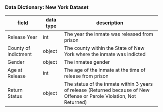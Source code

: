 ### Data Dictionary: New York Dataset


| field          | data type   | description                                       |
| -------------- | ----------- | ------------------------------------------------- |
|Release Year|int|The year the inmate was released from prison|
|County of Indictment|object|The county within the State of New York where the inmate was indicted|
|Gender|object|The inmates gender|
|Age at Release|int|The age of the inmate at the time of release from prison|
|Return Status|object|The status of the inmate within 3 years of release (Returned because of New Offense or Parole Violation, Not Returned)|


